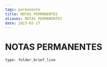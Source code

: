 ```yaml
---
tags: permanente
title: NOTAS PERMANENTES 
aliases: NOTAS PERMANENTES 
date: 2023-02-27
---
```

# NOTAS PERMANENTES 
 
```ccard
type: folder_brief_live
```
 
